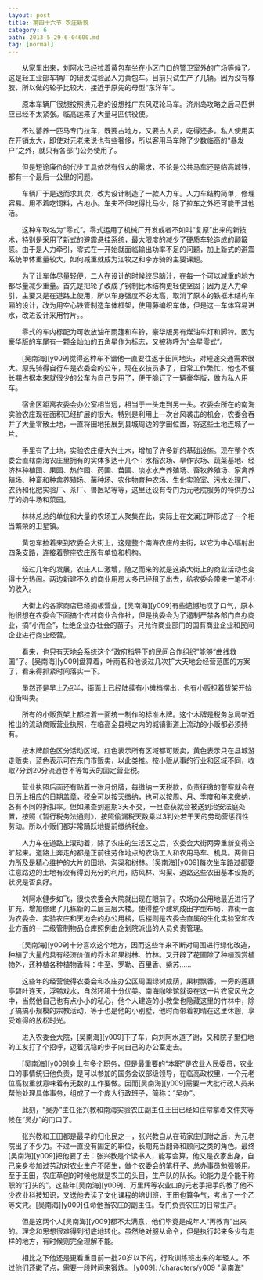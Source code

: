 ```yaml
---
layout: post
title: 第四十六节 农庄新貌
category: 6
path: 2013-5-29-6-04600.md
tag: [normal]
---
```


　　从家里出来，刘阿水已经拉着黄包车坐在小区门口的警卫室外的广场等候了。这是轻工业部车辆厂的研发试验品人力黄包车。目前只试生产了几辆。因为没有橡胶，所以做的轮子比较大，接近于原先的母型“东洋车”。

　　原本车辆厂很想按照洪元老的设想推广东风双轮马车。济州岛攻略之后马匹供应已经不太紧张。临高运来了大量马匹供役使。

　　不过蓄养一匹马专门拉车，既要占地方，又要占人员，吃得还多。私人使用实在开销太大，即使对元老来说也有些奢侈，所以客用马车除了少数临高的“暴发户”之外，就只有各部门公务使用了。

　　但是短途廉价的代步工具依然有很大的需求，不论是公共马车还是临高城铁，都有一个最后一公里的问题。

　　车辆厂于是退而求其次，改为设计制造了一款人力车。人力车结构简单，修理容易。用不着吃饲料，占地小。车夫不但吃得比马少，除了拉车之外还可能干其他活。

　　这种车取名为“零式”。零式运用了机械厂开发或者不如叫“复原”出来的新技术，特别是采用了新式的避震悬挂系统，最大限度的减少了硬质车轮造成的颠簸感。由于是人力牵引，零式在一开始就面临输出功率不足的问题，加上新式的避震系统单体重量较大，如何减重就成为江牧之和李赤骑的主要课题。

　　为了让车体尽量轻便，二人在设计的时候绞尽脑汁，在每一个可以减重的地方都尽量减少重量。首先是把轮子改成了钢制比木结构更轻便坚固；因为是人力牵引，主要又是在道路上使用，所以车身强度不必太高，取消了原本的铁框木结构车厢的设计，改为用空心铁管制造车体框架，使用藤编织车体，但是这一车体容易进水，改进设计采用竹片。。

　　零式的车内标配为可收放油布雨篷和车铃，豪华版另有煤油车灯和脚铃。因为豪华版的车尾有一颗金灿灿的五角星作为标志，又被称呼为“金星零式”。

　　[吴南海][y009]觉得这种车不错他一直要往返于田间地头，对短途交通需求很大。原先骑得自行车是农委会的公车，现在农技员多了，日常工作繁忙，他也不便长期占据本来就很少的公车为自己专用了，便干脆订了一辆豪华版，做为私人用车。

　　宿舍区距离农委会办公室相当远，相当于一头走到另一头。农委会所在的南海实验农庄现在面积已经扩展的很大。特别是利用上一次台风袭击的机会，农委会吞并了大量零散土地，一直将田地拓展到县城周边的学田位置，将这些土地连城了一片。

　　手里有了土地，实验农庄便大兴土木，增加了许多新的基础设施。现在整个农委会直辖南海农庄里拥有的实体多达十几个：水稻农场、旱作农场、蔬菜基地、经济林种植园、果园、热作园、药圃、苗圃、淡水水产养殖场、畜牧养殖场、家禽养殖场、种畜和种禽养殖场、菌种场、农作物育种农场、生化实验室、污水处理厂、农药和化肥实验厂、茶厂、兽医站等等，这里还设有专门为元老院服务的特供办公厅的奶牛场和菜园。

　　林林总总的单位和大量的农场工人聚集在此，实际上在文澜江畔形成了一个相当繁荣的卫星镇。

　　黄包车拉着来到农委会大街上，这是整个南海农庄的主街，以它为中心辐射出四条支路，连接着整座农庄所有单位和机构。

　　经过几年的发展，农庄人口激增，随之而来的就是这条大街上的商业活动也变得十分热闹。两边新建不久的商业用房大多已经租了出去，给农委会带来一笔不小的收入。

　　大街上的各家商店已经摘板营业，[吴南海][y009]有些遗憾地叹了口气，原本他很想在农委会下面搞个农村商业合作社，但是执委会为了遏制严禁各部门自办商业，搞“小而全”，杜绝企业办社会的苗子。只允许商业部门的国有商业企业和民间企业进行商业经营。

　　看来，也只有天地会系统这个“政府指导下的民间合作组织”能够“曲线救国”了。[吴南海][y009]盘算着，叶雨茗和他谈过几次扩大天地会经营范围的方案了，看来得抓紧时间落实一下。

　　虽然还是早上7点半，街面上已经陆续有小摊档摆出，也有小贩担着货架开始沿街叫卖。

　　所有的小贩货架上都挂着一面统一制作的标准木牌。这个木牌是税务总局新近推出的流动商贩营业执照，在临高全县境之内的城镇街道上流动的小贩都必须持有。

　　按木牌颜色区分活动区域。红色表示所有区域都可贩卖，黄色表示只在县城游走贩卖，蓝色表示可在东门市贩卖，以此类推。按小贩从事的行业和区域不同，收取7分到20分流通卷不等每天的固定营业税。

　　营业执照后面还有贴着一张月份牌，每缴纳一天税款，负责征缴的警察就会在日历上相应的日期盖章，税金可以按天缴纳，也可以按周、月、季度和年来缴纳，各有不同的折扣率。但如果查到逾期3天不交，一旦查获就会被送到治安法庭处置，按照《暂行税务法通则》，按照偷漏税天数乘以3判处若干天的劳动营惩罚性劳动。所以小贩们都非常踊跃地提前缴纳税金。

　　人力车在道路上滚动着，除了农庄的生活区之后，农委会大街两旁重新变得空旷起来。道路上奔走的都是正前往劳作地点的农场工人和农用马车、机具。两侧目力所及是精心维护的大片的田地、沟渠和树林。[吴南海][y009]每次坐车路过都要注意路边的土地有没有得到充分的利用，防风林、沟渠、道路这些农田基本设施的状况是否良好。

　　刘阿水健步如飞，很快农委会大院就出现在眼前了。农场办公用地最近进行了扩充，增加修建了几栋新的二层三层大楼。使得整个建筑成田字型布局，靠街一面为农委会、实验农庄和天地会的办公用楼，后楼则是农委会直属的生化实验室和农业方面的一二级管制物品仓库照例由企划院派出的人员负责管理。

　　[吴南海][y009]十分喜欢这个地方，因而这些年来不断对周围进行绿化改造，种植了大量的具有经济价值的乔木和果树林、竹林。又开辟了花圃除了种植观赏植物外，还种植各种植物香料：牛至、罗勒、百里香、紫苏……

　　这些年的经营使得农委会和农庄办公区周围绿树成荫，果树飘香，一旁的莲藕亭碧叶连天，浮鸭戏水，自然环境十分优美。南海咖啡馆就设在这一片农家风光之中，当然他自己也有点小小的私心，他个人建造的小教堂也隐藏这里的竹林中，除了搞搞小规模的宗教活动，等于也是他的小别墅，他时而带着初晴在这里休憩，享受难得的放松时光。

　　进入农委会大院，[吴南海][y009]下了车，向刘阿水道了谢，又和院子里扫地的工友打了个招呼，迈着沉稳的步子向自己的办公室走去。

　　[吴南海][y009]身上有多个职务，但是最重要的“本职”是农业人民委员，农业口的事情统归他负责，是可以参加的国务会议部级领导，在临高政权里，一个元老位高权重就意味着有无数的工作要做。因而[吴南海][y009]需要一大批行政人员来帮他处理具体事务，组成了一个庞大行政班子，简称：“吴办”。

　　此刻，“吴办”主任张兴教和南海实验农庄副主任王田已经如往常拿着文件夹等候在“吴办”的门口了。

　　张兴教和王田都是最早的归化民之一，张兴教自从在苟家庄归附之后，为元老院出了不少力。不过一直没有固定的职位，长期充当翻译和顾问之类的角色。最终[吴南海][y009]把他要了去：张兴教是个读书人，能写会算，他又是农家出身，自己亲身参加过劳动对农业生产不陌生，做个农委会的笔杆子、总办事员勉强够用。至于王田，农庄草创的时候他就是农工的头目，生产队的队长。论能力是个能干称职的“打头的”。这些年[吴南海][y009]、万里辉等农业口的元老手把手的教了他不少农业科技知识，又送他去读了文化课程的培训班，王田也算争气，考出了一个乙等文凭。[吴南海][y009]任命他当农庄的副主任。专门负责农庄的日常生产。

　　但是这两个人[吴南海][y009]都不太满意，他们毕竟是成年人“再教育”出来的。理念和思想很难得到彻底地转化。虽然绝对服从命令，但是执行起来多少有走样的地方，有时候则完全理解不能。

　　相比之下他还是更看重目前一批20岁以下的，行政训练班出来的年轻人。不过他们还嫩了点，需要一段时间来锻炼。
[y009]: /characters/y009 "吴南海"
